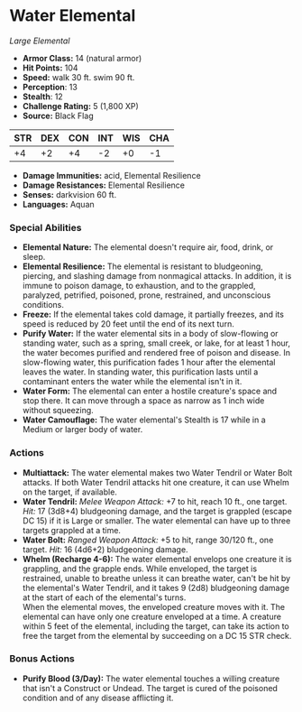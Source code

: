 # Water Elemental

*Large* *Elemental*

- **Armor Class:** 14 (natural armor)
- **Hit Points:** 104 
- **Speed:** walk 30 ft. swim 90 ft.
- **Perception**: 13
- **Stealth**: 12
- **Challenge Rating:** 5 (1,800 XP)
- **Source:** Black Flag

| STR | DEX | CON | INT | WIS | CHA |
| --- | --- | --- | --- | --- | --- |
| +4 | +2 | +4 | -2 | +0 | -1 |

- **Damage Immunities:** acid, Elemental Resilience
- **Damage Resistances:** Elemental Resilience
- **Senses:** darkvision 60 ft.
- **Languages:** Aquan

### Special Abilities

- **Elemental Nature:** The elemental doesn't require air, food, drink, or sleep.
- **Elemental Resilience:** The elemental is resistant to bludgeoning, piercing, and slashing damage from nonmagical attacks. In addition, it is immune to poison damage, to exhaustion, and to the grappled, paralyzed, petrified, poisoned, prone, restrained, and unconscious conditions.
- **Freeze:** If the elemental takes cold damage, it partially freezes, and its speed is reduced by 20 feet until the end of its next turn.
- **Purify Water:** If the water elemental sits in a body of slow-flowing or standing water, such as a spring, small creek, or lake, for at least 1 hour, the water becomes purified and rendered free of poison and disease. In slow-flowing water, this purification fades 1 hour after the elemental leaves the water. In standing water, this purification lasts until a contaminant enters the water while the elemental isn't in it.
- **Water Form:** The elemental can enter a hostile creature's space and stop there. It can move through a space as narrow as 1 inch wide without squeezing.
- **Water Camouflage:** The water elemental's Stealth is 17 while in a Medium or larger body of water.

### Actions

- **Multiattack:** The water elemental makes two Water Tendril or Water Bolt attacks. If both Water Tendril attacks hit one creature, it can use Whelm on the target, if available.
- **Water Tendril:** _Melee Weapon Attack:_ +7 to hit, reach 10 ft., one target. _Hit:_ 17 (3d8+4) bludgeoning damage, and the target is grappled (escape DC 15) if it is Large or smaller. The water elemental can have up to three targets grappled at a time.
- **Water Bolt:** _Ranged Weapon Attack:_ +5 to hit, range 30/120 ft., one target. _Hit:_ 16 (4d6+2) bludgeoning damage.
- **Whelm (Recharge 4-6):** The water elemental envelops one creature it is grappling, and the grapple ends. While enveloped, the target is restrained, unable to breathe unless it can breathe water, can't be hit by the elemental's Water Tendril, and it takes 9 (2d8) bludgeoning damage at the start of each of the elemental's turns.<br>When the elemental moves, the enveloped creature moves with it. The elemental can have only one creature enveloped at a time. A creature within 5 feet of the elemental, including the target, can take its action to free the target from the elemental by succeeding on a DC 15 STR check.

### Bonus Actions

- **Purify Blood (3/Day):** The water elemental touches a willing creature that isn't a Construct or Undead. The target is cured of the poisoned condition and of any disease afflicting it.
